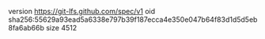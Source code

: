 version https://git-lfs.github.com/spec/v1
oid sha256:55629a93ead5a6338e797b39f187ecca4e350e047b64f83d1d5d5eb8fa6ab66b
size 4512
